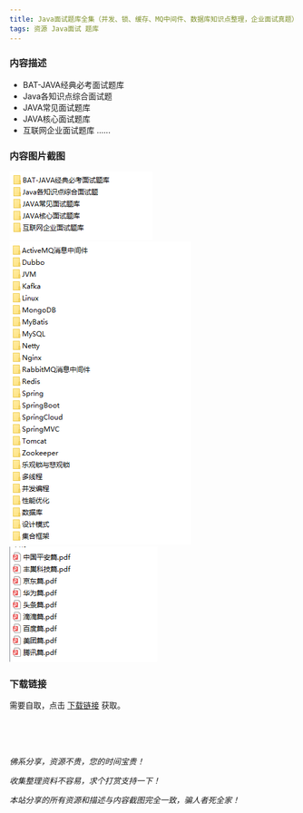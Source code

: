 ```yaml
---
title: Java面试题库全集（并发、锁、缓存、MQ中间件、数据库知识点整理，企业面试真题）
tags: 资源 Java面试 题库
---
```



### 内容描述

- BAT-JAVA经典必考面试题库
- Java各知识点综合面试题
- JAVA常见面试题库
- JAVA核心面试题库
- 互联网企业面试题库
......


### 内容图片截图

<img class="image image--xl" src="/assets/resource/java-interview/2021-02-01-res-java-interview-question-1.png"/>

<img class="image image--xl" src="/assets/resource/java-interview/2021-02-01-res-java-interview-question-2.png"/>

<img class="image image--xl" src="/assets/resource/java-interview/2021-02-01-res-java-interview-question-3.png"/>


### 下载链接

需要自取，点击 [下载链接](https://pan.baidu.com/s/1_xCyrbGGaNgJO-V33eiPZg?pwd=etb3) 获取。


<br/>

<br/>

<br/>

*佛系分享，资源不贵，您的时间宝贵！*

*收集整理资料不容易，求个打赏支持一下！*

*本站分享的所有资源和描述与内容截图完全一致，骗人者死全家！*
